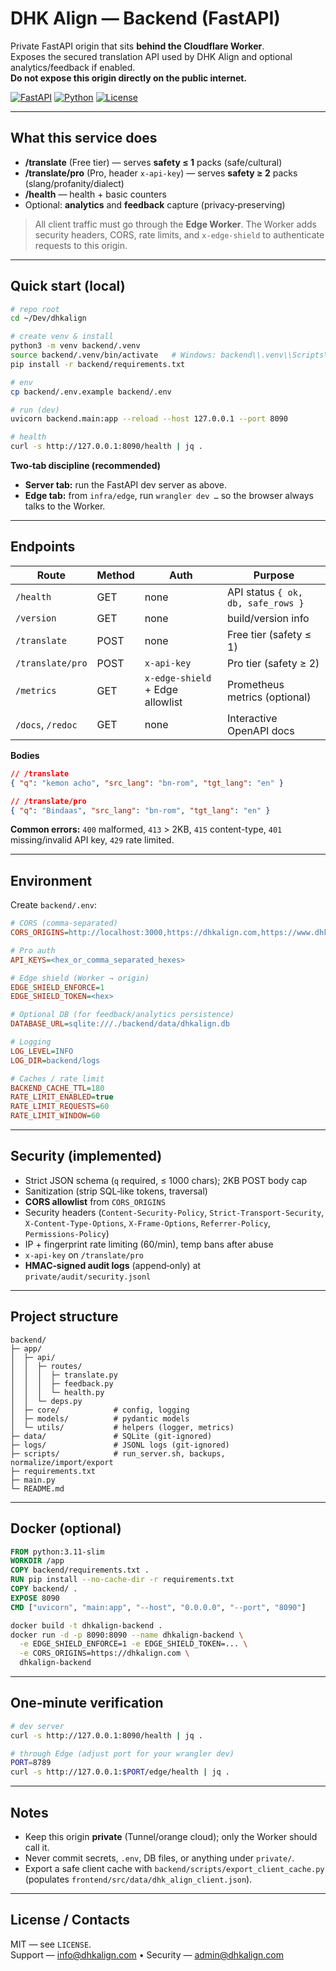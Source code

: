 # DHK Align — Backend (FastAPI)

Private FastAPI origin that sits **behind the Cloudflare Worker**.  
Exposes the secured translation API used by DHK Align and optional analytics/feedback if enabled.  
**Do not expose this origin directly on the public internet.**

[![FastAPI](https://img.shields.io/badge/FastAPI-0.11x-009688.svg)](https://fastapi.tiangolo.com/)
[![Python](https://img.shields.io/badge/Python-3.11%2B-blue.svg)](https://www.python.org/)
[![License](https://img.shields.io/badge/license-MIT-green.svg)](../LICENSE)

---

## What this service does

- **/translate** (Free tier) — serves **safety ≤ 1** packs (safe/cultural)
- **/translate/pro** (Pro, header `x-api-key`) — serves **safety ≥ 2** packs (slang/profanity/dialect)
- **/health** — health + basic counters
- Optional: **analytics** and **feedback** capture (privacy‑preserving)

> All client traffic must go through the **Edge Worker**. The Worker adds security headers, CORS, rate limits, and `x-edge-shield` to authenticate requests to this origin.

---

## Quick start (local)

```bash
# repo root
cd ~/Dev/dhkalign

# create venv & install
python3 -m venv backend/.venv
source backend/.venv/bin/activate   # Windows: backend\\.venv\\Scripts\\activate
pip install -r backend/requirements.txt

# env
cp backend/.env.example backend/.env

# run (dev)
uvicorn backend.main:app --reload --host 127.0.0.1 --port 8090

# health
curl -s http://127.0.0.1:8090/health | jq .
```

**Two‑tab discipline (recommended)**
- **Server tab:** run the FastAPI dev server as above.
- **Edge tab:** from `infra/edge`, run `wrangler dev …` so the browser always talks to the Worker.

---

## Endpoints

| Route                   | Method | Auth                                   | Purpose                                  |
|-------------------------|--------|----------------------------------------|------------------------------------------|
| `/health`               | GET    | none                                   | API status `{ ok, db, safe_rows }`       |
| `/version`              | GET    | none                                   | build/version info                        |
| `/translate`            | POST   | none                                   | Free tier (safety ≤ 1)                    |
| `/translate/pro`        | POST   | `x-api-key`                            | Pro tier (safety ≥ 2)                     |
| `/metrics`              | GET    | `x-edge-shield` + Edge allowlist       | Prometheus metrics (optional)             |
| `/docs`, `/redoc`       | GET    | none                                   | Interactive OpenAPI docs                  |

**Bodies**
```json
// /translate
{ "q": "kemon acho", "src_lang": "bn-rom", "tgt_lang": "en" }

// /translate/pro
{ "q": "Bindaas", "src_lang": "bn-rom", "tgt_lang": "en" }
```

**Common errors:** `400` malformed, `413` > 2KB, `415` content-type, `401` missing/invalid API key, `429` rate limited.

---

## Environment

Create `backend/.env`:
```ini
# CORS (comma‑separated)
CORS_ORIGINS=http://localhost:3000,https://dhkalign.com,https://www.dhkalign.com

# Pro auth
API_KEYS=<hex_or_comma_separated_hexes>

# Edge shield (Worker → origin)
EDGE_SHIELD_ENFORCE=1
EDGE_SHIELD_TOKEN=<hex>

# Optional DB (for feedback/analytics persistence)
DATABASE_URL=sqlite:///./backend/data/dhkalign.db

# Logging
LOG_LEVEL=INFO
LOG_DIR=backend/logs

# Caches / rate limit
BACKEND_CACHE_TTL=180
RATE_LIMIT_ENABLED=true
RATE_LIMIT_REQUESTS=60
RATE_LIMIT_WINDOW=60
```

---

## Security (implemented)

- Strict JSON schema (`q` required, ≤ 1000 chars); 2KB POST body cap
- Sanitization (strip SQL‑like tokens, traversal)
- **CORS allowlist** from `CORS_ORIGINS`
- Security headers (`Content-Security-Policy`, `Strict-Transport-Security`, `X-Content-Type-Options`, `X-Frame-Options`, `Referrer-Policy`, `Permissions-Policy`)
- IP + fingerprint rate limiting (60/min), temp bans after abuse
- `x-api-key` on `/translate/pro`
- **HMAC‑signed audit logs** (append‑only) at `private/audit/security.jsonl`

---

## Project structure

```
backend/
├─ app/
│  ├─ api/
│  │  ├─ routes/
│  │  │  ├─ translate.py
│  │  │  ├─ feedback.py
│  │  │  └─ health.py
│  │  └─ deps.py
│  ├─ core/            # config, logging
│  ├─ models/          # pydantic models
│  └─ utils/           # helpers (logger, metrics)
├─ data/               # SQLite (git‑ignored)
├─ logs/               # JSONL logs (git‑ignored)
├─ scripts/            # run_server.sh, backups, normalize/import/export
├─ requirements.txt
├─ main.py
└─ README.md
```

---

## Docker (optional)

```dockerfile
FROM python:3.11-slim
WORKDIR /app
COPY backend/requirements.txt .
RUN pip install --no-cache-dir -r requirements.txt
COPY backend/ .
EXPOSE 8090
CMD ["uvicorn", "main:app", "--host", "0.0.0.0", "--port", "8090"]
```

```bash
docker build -t dhkalign-backend .
docker run -d -p 8090:8090 --name dhkalign-backend \
  -e EDGE_SHIELD_ENFORCE=1 -e EDGE_SHIELD_TOKEN=... \
  -e CORS_ORIGINS=https://dhkalign.com \
  dhkalign-backend
```

---

## One‑minute verification

```bash
# dev server
curl -s http://127.0.0.1:8090/health | jq .

# through Edge (adjust port for your wrangler dev)
PORT=8789
curl -s http://127.0.0.1:$PORT/edge/health | jq .
```

---

## Notes

- Keep this origin **private** (Tunnel/orange cloud); only the Worker should call it.
- Never commit secrets, `.env`, DB files, or anything under `private/`.
- Export a safe client cache with `backend/scripts/export_client_cache.py` (populates `frontend/src/data/dhk_align_client.json`).

---

## License / Contacts

MIT — see `LICENSE`.  
Support — info@dhkalign.com • Security — admin@dhkalign.com